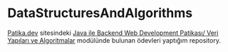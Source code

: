 # DataStructuresAndAlgorithms
[Patika.dev](https://www.patika.dev) sitesindeki [Java ile Backend Web Development Patikası/ Veri Yapıları ve Algoritmalar](https://app.patika.dev/moduller/veri-yapilari-ve-algoritmalar) modülünde bulunan ödevleri yaptığım repository.
